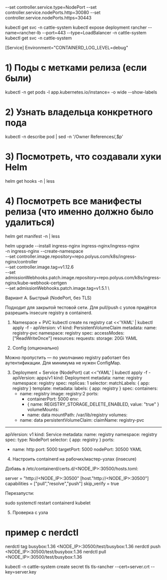 --set controller.service.type=NodePort --set controller.service.nodePorts.http=30080 --set controller.service.nodePorts.https=30443

kubectl get svc -n cattle-system
kubectl expose deployment rancher --name=rancher-lb --port=443 --type=LoadBalancer -n cattle-system
kubectl get svc -n cattle-system

[Service]
Environment="CONTAINERD_LOG_LEVEL=debug"
# 1) Поды с метками релиза (если были)
kubectl -n <ns> get pods -l app.kubernetes.io/instance=<release> -o wide --show-labels

# 2) Узнать владельца конкретного пода
kubectl -n <ns> describe pod <pod-name> | sed -n '/Owner References/,$p'

# 3) Посмотреть, что создавали хуки Helm
helm get hooks <release> -n <ns> | less

# 4) Посмотреть все манифесты релиза (что именно должно было удалиться)
helm get manifest <release> -n <ns> | less



helm upgrade --install ingress-nginx ingress-nginx/ingress-nginx \
  -n ingress-nginx --create-namespace \
  --set controller.image.repository=repo.polyus.com/k8s/ingress-nginx/controller \
  --set controller.image.tag=v1.12.6 \
  --set admissionWebhooks.patch.image.repository=repo.polyus.com/k8s/ingress-nginx/kube-webhook-certgen \
  --set admissionWebhooks.patch.image.tag=v1.5.1 \


Вариант A. Быстрый (NodePort, без TLS)

Подходит для закрытой тестовой сети. Для pull/push с узлов придётся разрешить insecure registry в containerd.

1) Namespace + PVC
kubectl create ns registry
cat <<'YAML' | kubectl apply -f -
apiVersion: v1
kind: PersistentVolumeClaim
metadata:
  name: registry-pvc
  namespace: registry
spec:
  accessModes: ["ReadWriteOnce"]
  resources:
    requests:
      storage: 20Gi
YAML

2) Config (опционально)

Можно пропустить — по умолчанию registry работает без аутентификации. Для минимума не нужен ConfigMap.

3) Deployment + Service (NodePort)
cat <<'YAML' | kubectl apply -f -
apiVersion: apps/v1
kind: Deployment
metadata:
  name: registry
  namespace: registry
spec:
  replicas: 1
  selector:
    matchLabels: { app: registry }
  template:
    metadata:
      labels: { app: registry }
    spec:
      containers:
      - name: registry
        image: registry:2
        ports:
        - containerPort: 5000
        env:
        - { name: REGISTRY_STORAGE_DELETE_ENABLED, value: "true" }
        volumeMounts:
        - name: data
          mountPath: /var/lib/registry
      volumes:
      - name: data
        persistentVolumeClaim:
          claimName: registry-pvc
---
apiVersion: v1
kind: Service
metadata:
  name: registry
  namespace: registry
spec:
  type: NodePort
  selector: { app: registry }
  ports:
  - name: http
    port: 5000
    targetPort: 5000
    nodePort: 30500
YAML

4) Настроить containerd на рабочих/мастер-узлах (insecure)

Добавь в /etc/containerd/certs.d/<NODE_IP>:30500/hosts.toml:

server = "http://<NODE_IP>:30500"
[host."http://<NODE_IP>:30500"]
  capabilities = ["pull","resolve","push"]
  skip_verify = true


Перезапусти:

sudo systemctl restart containerd kubelet

5) Проверка с узла
# пример с nerdctl
nerdctl tag busybox:1.36 <NODE_IP>:30500/test/busybox:1.36
nerdctl push <NODE_IP>:30500/test/busybox:1.36
nerdctl pull <NODE_IP>:30500/test/busybox:1.36

kubectl -n cattle-system create secret tls tls-rancher --cert=server.crt --key=server.key

